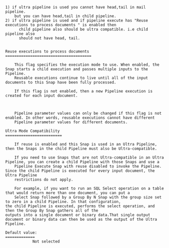     1) if ultra pipeline is used you cannot have head,tail in mail pipeline.
        but you can have head,tail in child pipeline.
    2) if ultra pipeline is used and if pipeline execute has "Reuse executions to process documents	" is enabled then
          child pipeline also should be ultra compatible. i.e child pipeline also
          should not have head, tail.

      
    Reuse executions to process documents	
    ======================================

        This flag specifies the execution mode to use. When enabled, the Snap starts a child execution and passes multiple inputs to the Pipeline.
        Reusable executions continue to live until all of the input documents to this Snap have been fully processed.

        If this flag is not enabled, then a new Pipeline execution is created for each input document.  



        Pipeline parameter values can only be changed if this flag is not enabled. In other words, reusable executions cannot have different 
        Pipeline parameter values for different documents.

    Ultra Mode Compatibility
    =========================

        If reuse is enabled and this Snap is used in an Ultra Pipeline, then the Snaps in the child Pipeline must also be Ultra-compatible.

        If you need to use Snaps that are not Ultra-compatible in an Ultra Pipeline, you can create a child Pipeline with those Snaps and use a 
        Pipeline Execute Snap with reuse disabled to invoke the Pipeline. Since the child Pipeline is executed for every input document, the Ultra Pipeline 
        restrictions do not apply. 

        For example, if you want to run an SQL Select operation on a table that would return more than one document, you can put a
        Select Snap followed by a Group By N Snap with the group size set to zero in a child Pipeline. In that configuration,                                                             the child Pipeline is executed, performs the select operation, and then the Group By Snap gathers all of the                                                                     outputs into a single document or binary data.That single output document or binary data can then be used as the output of the Ultra Pipeline.

    Default value: 
    =============
                Not selected


